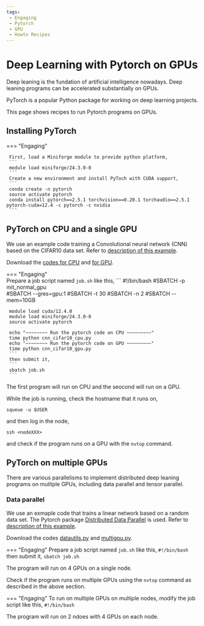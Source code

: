 ```yaml
---
tags:
 - Engaging
 - Pytorch
 - GPU
 - Howto Recipes
---
```


# Deep Learning with Pytorch on GPUs

 Deep leaning is the fundation of artificial intelligence nowadays. Deep leaning programs can be accelerated substantially on GPUs. 
 
PyTorch is a popular Python package for working on deep learning projects.

This page shows recipes to run Pytorch programs on GPUs. 


## Installing PyTorch

=== "Engaging"

     First, load a Miniforge module to provide python platform, 
     ```
     module load miniforge/24.3.0-0
     ```
     Create a new environment and install PyToch with CUDA support,
     ```
     conda create -n pytorch
     source activate pytorch
     conda install pytorch==2.5.1 torchvision==0.20.1 torchaudio==2.5.1 pytorch-cuda=12.4 -c pytorch -c nvidia
     ```

## PyTorch on CPU and a single GPU

We use an example code training a Convolutional neural network (CNN) based on the CIFAR10 data set. Refer to [description of this example](https://pytorch.org/tutorials/beginner/blitz/cifar10_tutorial.html). 
     
 Download the [codes for CPU](./scripts/torch-gpu/cnn_cifar10_cpu.py) and [for GPU](./scripts/torch-gpu/cnn_cifar10_gpu.py). 

 === "Engaging"    
     Prepare a job script named `job.sh` like this,
     ```
     #!/bin/bash
     #SBATCH -p mit_normal_gpu   
     #SBATCH --gres=gpu:1 
     #SBATCH -t 30
     #SBATCH -n 2
     #SBATCH --mem=10GB
     
     module load cuda/12.4.0
     module load miniforge/24.3.0-0
     source activate pytorch
     
     echo "~~~~~~~~ Run the pytorch code on CPU ~~~~~~~~~"
     time python cnn_cifar10_cpu.py
     echo "~~~~~~~~ Run the pytorch code on GPU ~~~~~~~~~"
     time python cnn_cifar10_gpu.py
     ```
     then submit it,
     ```
     sbatch job.sh
     ```

The first program will run on CPU and the seocond will run on a GPU. 

While the job is running, check the hostname that it runs on,
```
squeue -u $USER
```
and then log in the node,
```
ssh <nodeXXX>
```
and check if the program runs on a GPU with the `nvtop` command.


## PyTorch on multiple GPUs

There are various parallelisms to implement distributed deep leaning programs on mulitple GPUs, including data parallel and tensor parallel. 

### Data parallel

We use an exmaple code that trains a linear network based on a random data set. The Pytorch package [Distributed Data Parallel](https://PyTorch.org/docs/stable/notes/ddp.html) is used. Refer to [description of this example](https://pytorch.org/tutorials/beginner/ddp_series_multigpu.html).  

Download the codes [datautils.py](./scripts/torch-gpu/datautils.py) and [multigpu.py](./scripts/torch-gpu/multigpu.py). 

=== "Engaging"
    Prepare a job script named `job.sh` like this,
     ```
     #!/bin/bash
     ```
     then submit it,
     ```
     sbatch job.sh
     ```

The program will run on 4 GPUs on a single node. 

Check if the program runs on multiple GPUs using the `nvtop` command as described in the above section.  

=== "Engaging"
    To run on multiple GPUs on multiple nodes, modify the job script like this,
     ```
     #!/bin/bash
     ```

The program will run on 2 ndoes with 4 GPUs on each node. 


